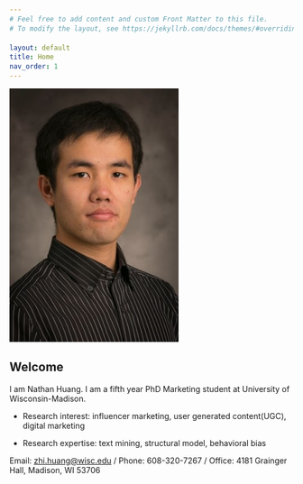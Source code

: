```yaml
---
# Feel free to add content and custom Front Matter to this file.
# To modify the layout, see https://jekyllrb.com/docs/themes/#overriding-theme-defaults

layout: default
title: Home
nav_order: 1
---
```


![Sicherung vorbereiten](/asset/img/nathan_huang.png)


## Welcome 

I am Nathan Huang. I am a fifth year PhD Marketing student at University of Wisconsin-Madison.



* Research interest: influencer marketing, user generated content(UGC), digital marketing

* Research expertise: text mining, structural model, behavioral bias





Email: zhi.huang@wisc.edu / Phone: 608-320-7267 / Office: 4181 Grainger Hall, Madison, WI 53706